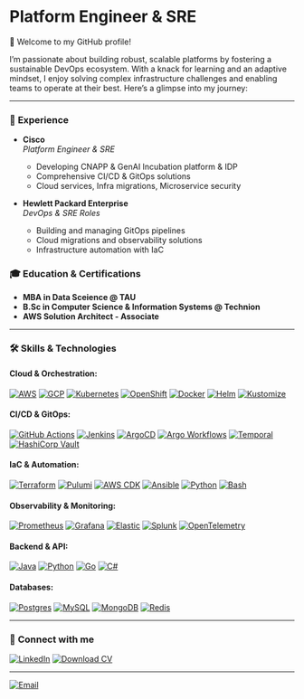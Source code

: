 # Platform Engineer & SRE

👋 Welcome to my GitHub profile!

I’m passionate about building robust, scalable platforms by fostering a sustainable DevOps ecosystem. With a knack for learning and an adaptive mindset, I enjoy solving complex infrastructure challenges and enabling teams to operate at their best. Here’s a glimpse into my journey:

---

### 💼 **Experience**

- **Cisco**  
  *Platform Engineer & SRE*  
  - Developing CNAPP & GenAI Incubation platform & IDP  
  - Comprehensive CI/CD & GitOps solutions  
  - Cloud services, Infra migrations, Microservice security  

- **Hewlett Packard Enterprise**  
  *DevOps & SRE Roles*  
  - Building and managing GitOps pipelines  
  - Cloud migrations and observability solutions  
  - Infrastructure automation with IaC

### 🎓 **Education & Certifications**  

- **MBA in Data Sceience @ TAU**
- **B.Sc in Computer Science & Information Systems @ Technion**
- **AWS Solution Architect - Associate**

---

### 🛠 **Skills & Technologies**

#### Cloud & Orchestration:
[![AWS](https://img.shields.io/badge/AWS-%23FF9900.svg?logo=amazon-web-services&logoColor=white)](https://aws.amazon.com/) 
[![GCP](https://img.shields.io/badge/GCP-4285F4?style=flat&logo=google-cloud&logoColor=white)](https://cloud.google.com/) 
[![Kubernetes](https://img.shields.io/badge/Kubernetes-326CE5?style=flat&logo=kubernetes&logoColor=white)](https://kubernetes.io/) 
[![OpenShift](https://img.shields.io/badge/OpenShift-E10000?style=flat&logo=redhat&logoColor=white)](https://www.openshift.com/) 
[![Docker](https://img.shields.io/badge/Docker-2496ED?style=flat&logo=docker&logoColor=white)](https://www.docker.com/) 
[![Helm](https://img.shields.io/badge/Helm-0F1689?style=flat&logo=helm&logoColor=white)](https://helm.sh/) 
[![Kustomize](https://img.shields.io/badge/Kustomize-7E7E7E?style=flat&logo=github&logoColor=white)](https://kustomize.io/)

#### CI/CD & GitOps:
[![GitHub Actions](https://img.shields.io/badge/GitHub_Actions-2088FF?style=flat&logo=github-actions&logoColor=white)](https://github.com/features/actions) 
[![Jenkins](https://img.shields.io/badge/Jenkins-D24939?style=flat&logo=jenkins&logoColor=white)](https://www.jenkins.io/) 
[![ArgoCD](https://img.shields.io/badge/ArgoCD-EF7B4D?style=flat&logo=argo&logoColor=white)](https://argo-cd.readthedocs.io/en/stable/) 
[![Argo Workflows](https://img.shields.io/badge/Argo_Workflows-EF7B4D?style=flat&logo=argo&logoColor=white)](https://argoproj.github.io/workflows/) 
[![Temporal](https://img.shields.io/badge/Temporal-2D3E50?style=flat&logo=temporal&logoColor=white)](https://temporal.io/) 
[![HashiCorp Vault](https://img.shields.io/badge/HashiCorp_Vault-2664A9?style=flat&logo=hashicorp&logoColor=white)](https://www.vaultproject.io/)

#### IaC & Automation:
[![Terraform](https://img.shields.io/badge/Terraform-623CE4?style=flat&logo=terraform&logoColor=white)](https://www.terraform.io/) 
[![Pulumi](https://img.shields.io/badge/Pulumi-623CE4?style=flat&logo=pulumi&logoColor=white)](https://www.pulumi.com/) 
[![AWS CDK](https://img.shields.io/badge/AWS_CDK-FF9900?style=flat&logo=amazon-web-services&logoColor=white)](https://aws.amazon.com/cdk/) 
[![Ansible](https://img.shields.io/badge/Ansible-EE0000?style=flat&logo=ansible&logoColor=white)](https://www.ansible.com/)
[![Python](https://img.shields.io/badge/Python-3776AB?style=flat&logo=python&logoColor=white)](https://www.python.org/) 
[![Bash](https://img.shields.io/badge/Bash-4EAA25?style=flat&logo=gnu-bash&logoColor=white)](https://www.gnu.org/software/bash/)

#### Observability & Monitoring:
[![Prometheus](https://img.shields.io/badge/Prometheus-E6522C?style=flat&logo=prometheus&logoColor=white)](https://prometheus.io/) 
[![Grafana](https://img.shields.io/badge/Grafana-F46800?style=flat&logo=grafana&logoColor=white)](https://grafana.com/) 
[![Elastic](https://img.shields.io/badge/Elastic-005571?style=flat&logo=elastic&logoColor=white)](https://www.elastic.co/) 
[![Splunk](https://img.shields.io/badge/Splunk-000000?style=flat&logo=splunk&logoColor=white)](https://www.splunk.com/) 
[![OpenTelemetry](https://img.shields.io/badge/OpenTelemetry-3B49DF?style=flat&logo=opentelemetry&logoColor=white)](https://opentelemetry.io/)

#### Backend & API:
[![Java](https://img.shields.io/badge/Java-%23ED8B00.svg?logo=openjdk&logoColor=white)](https://www.java.com/) 
[![Python](https://img.shields.io/badge/Python-3776AB?style=flat&logo=python&logoColor=white)](https://www.python.org/) 
[![Go](https://img.shields.io/badge/Go-%2300ADD8.svg?&logo=go&logoColor=white)](https://go.dev/)
[![C#](https://img.shields.io/badge/C%23-239120?style=flat&logo=c-sharp&logoColor=white)](https://docs.microsoft.com/en-us/dotnet/csharp/) 


#### Databases:
[![Postgres](https://img.shields.io/badge/Postgres-%23316192.svg?logo=postgresql&logoColor=white)](https://www.postgresql.org/)
[![MySQL](https://img.shields.io/badge/MySQL-4479A1?logo=mysql&logoColor=fff)](https://www.mysql.com/)
[![MongoDB](https://img.shields.io/badge/MongoDB-%234ea94b.svg?logo=mongodb&logoColor=white)](https://www.mongodb.com/)
[![Redis](https://img.shields.io/badge/Redis-%23DD0031.svg?logo=redis&logoColor=white)](https://redis.io/)

---

### 🔗 **Connect with me**

[![LinkedIn](https://img.shields.io/badge/LinkedIn-0077B5?style=flat&logo=linkedin&logoColor=white)](https://www.linkedin.com/in/hna-khry) 
[![Download CV](https://img.shields.io/badge/Download%20CV-PDF-red?style=flat&logo=adobeacrobatreader&logoColor=white)](https://ln5.sync.com/dl/75353e880#754vyru8-8kxbb4e2-hpqbkmkj-ph27jdip)

---

[![Email](https://img.shields.io/badge/Email-contact%40hkhoury.dev-000000?style=flat&logo=maildotru&logoColor=white)](mailto:contact@hkhoury.dev)
